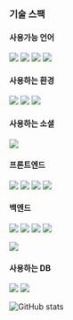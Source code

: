 ### 기술 스팩

#### 사용가능 언어
<img src="https://img.shields.io/badge/node.js-339933?style=for-the-badge&logo=node.js&logoColor=fff"/> <img src="https://img.shields.io/badge/java-%23ED8B00.svg?style=for-the-badge&logo=java&logoColor=white"/> <img src="https://img.shields.io/badge/kotlin-%237F52FF.svg?style=for-the-badge&logo=kotlin&logoColor=white"/> <img src="https://img.shields.io/badge/python-3670A0?style=for-the-badge&logo=python&logoColor=ffdd54"/>

#### 사용하는 환경
<img src="https://img.shields.io/badge/Linux-FCC624?style=for-the-badge&logo=linux&logoColor=black"/> <img src="https://img.shields.io/badge/Ubuntu-E95420?style=for-the-badge&logo=ubuntu&logoColor=white"/> <img src="https://img.shields.io/badge/Windows-0078D6?style=for-the-badge&logo=windows&logoColor=white"/>

#### 사용하는 소셜
<img src="https://img.shields.io/badge/Discord-%237289DA.svg?style=for-the-badge&logo=discord&logoColor=white"/>

#### 프론트엔드
<img src="https://img.shields.io/badge/html5-1572B6?style=for-the-badge&logo=html5&logoColor=fff"/> <img src="https://img.shields.io/badge/css3-E34F26?style=for-the-badge&logo=css3&logoColor=fff"/> <img src="https://img.shields.io/badge/vanilla js-F7DF1E?style=for-the-badge&logo=javascript&logoColor=fff"/> <img src="https://img.shields.io/badge/php-%23777BB4.svg?style=for-the-badge&logo=php&logoColor=white"/> 

#### 백엔드
<img src="https://img.shields.io/badge/node.js-339933?style=for-the-badge&logo=node.js&logoColor=fff"/> <img src="https://img.shields.io/badge/java-%23ED8B00.svg?style=for-the-badge&logo=java&logoColor=white"/> <img src="https://img.shields.io/badge/kotlin-%237F52FF.svg?style=for-the-badge&logo=kotlin&logoColor=white"/> <img src="https://img.shields.io/badge/python-3670A0?style=for-the-badge&logo=python&logoColor=ffdd54"/>

<img src="https://img.shields.io/badge/express-000?style=for-the-badge&logo=express&logoColor=fff"/>

#### 사용하는 DB

<img src="https://img.shields.io/badge/mysql-4479A1?style=for-the-badge&logo=mysql&logoColor=fff"/> <img src="https://img.shields.io/badge/mongodb-47A248?style=for-the-badge&logo=mongodb&logoColor=fff"/>

![GitHub stats](https://github-readme-stats.vercel.app/api?username=Shura0110&show_icons=true)
